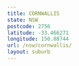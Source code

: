 ```yaml
---
title: CORNWALLIS
state: NSW
postcode: 2756
latitude: -33.466271
longitude: 150.88744
url: /nsw/cornwallis/
layout: suburb
---
```

